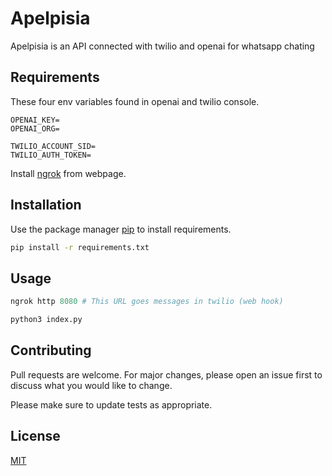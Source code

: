 # Apelpisia

Apelpisia is an API connected with twilio and openai for whatsapp chating

## Requirements
These four env variables found in openai and twilio console.
```
OPENAI_KEY=
OPENAI_ORG=

TWILIO_ACCOUNT_SID=
TWILIO_AUTH_TOKEN=
```
Install [ngrok](https://ngrok.com/) from webpage.

## Installation

Use the package manager [pip](https://pip.pypa.io/en/stable/) to install requirements.

```bash
pip install -r requirements.txt
```

## Usage

```python
ngrok http 8080 # This URL goes messages in twilio (web hook)

python3 index.py
```

## Contributing

Pull requests are welcome. For major changes, please open an issue first
to discuss what you would like to change.

Please make sure to update tests as appropriate.

## License

[MIT](https://choosealicense.com/licenses/mit/)

